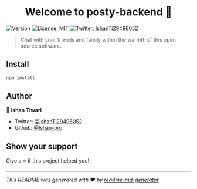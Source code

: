 <h1 align="center">Welcome to posty-backend 👋</h1>
<p>
  <img alt="Version" src="https://img.shields.io/badge/version-1.0.0-blue.svg?cacheSeconds=2592000" />
  <a href="#" target="_blank">
    <img alt="License: MIT" src="https://img.shields.io/badge/License-MIT-yellow.svg" />
  </a>
  <a href="https://twitter.com/IshanTi29496052" target="_blank">
    <img alt="Twitter: IshanTi29496052" src="https://img.shields.io/twitter/follow/IshanTi29496052.svg?style=social" />
  </a>
</p>

> Chat with your friends and family within the warmth of this open source software.

## Install

```sh
npm install
```

## Author

👤 **Ishan Tiwari**

* Twitter: [@IshanTi29496052](https://twitter.com/IshanTi29496052)
* Github: [@Ishan-pro](https://github.com/Ishan-pro)

## Show your support

Give a ⭐️ if this project helped you!

***
_This README was generated with ❤️ by [readme-md-generator](https://github.com/kefranabg/readme-md-generator)_